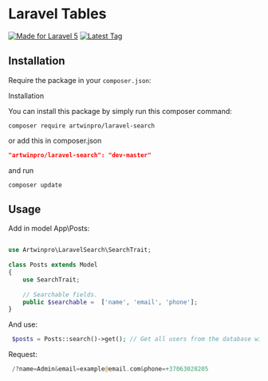 # Laravel Tables
[![Made for Laravel 5](https://img.shields.io/badge/laravel-5.0-red.svg)](http://laravel.com/)
[![Latest Tag](https://img.shields.io/github/release/ARTWINPRO/laravel-search.svg)](https://github.com/ARTWINPRO/laravel-search/releases)
 
 
## Installation

Require the package in your `composer.json`:

Installation

You can install this package by simply run this composer command:
```consol
composer require artwinpro/laravel-search
```
 
or add this in composer.json
```json
"artwinpro/laravel-search": "dev-master"
```
and run 
```console
composer update
```


## Usage
 
Add in model App\Posts:
```php

use Artwinpro\LaravelSearch\SearchTrait;
 
class Posts extends Model
{
    use SearchTrait;
    
    // Searchable fields.
    public $searchable =  ['name', 'email', 'phone'];
}
 ```

And use:
```php
 $posts = Posts::search()->get(); // Get all users from the database witch search params 
 ```

Request:
```php
 /?name=Admin&email=example@email.com&phone=+37063028205
 ```
